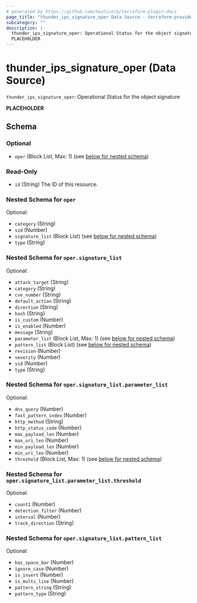 ```yaml
---
# generated by https://github.com/hashicorp/terraform-plugin-docs
page_title: "thunder_ips_signature_oper Data Source - terraform-provider-thunder"
subcategory: ""
description: |-
  thunder_ips_signature_oper: Operational Status for the object signature
  PLACEHOLDER
---
```


# thunder_ips_signature_oper (Data Source)

`thunder_ips_signature_oper`: Operational Status for the object signature

__PLACEHOLDER__



<!-- schema generated by tfplugindocs -->
## Schema

### Optional

- `oper` (Block List, Max: 1) (see [below for nested schema](#nestedblock--oper))

### Read-Only

- `id` (String) The ID of this resource.

<a id="nestedblock--oper"></a>
### Nested Schema for `oper`

Optional:

- `category` (String)
- `sid` (Number)
- `signature_list` (Block List) (see [below for nested schema](#nestedblock--oper--signature_list))
- `type` (String)

<a id="nestedblock--oper--signature_list"></a>
### Nested Schema for `oper.signature_list`

Optional:

- `attack_target` (String)
- `category` (String)
- `cve_number` (String)
- `default_action` (String)
- `direction` (String)
- `hash` (String)
- `is_custom` (Number)
- `is_enabled` (Number)
- `message` (String)
- `parameter_list` (Block List, Max: 1) (see [below for nested schema](#nestedblock--oper--signature_list--parameter_list))
- `pattern_list` (Block List) (see [below for nested schema](#nestedblock--oper--signature_list--pattern_list))
- `revision` (Number)
- `severity` (Number)
- `sid` (Number)
- `type` (String)

<a id="nestedblock--oper--signature_list--parameter_list"></a>
### Nested Schema for `oper.signature_list.parameter_list`

Optional:

- `dns_query` (Number)
- `fast_pattern_index` (Number)
- `http_method` (String)
- `http_status_code` (Number)
- `max_payload_len` (Number)
- `max_uri_len` (Number)
- `min_payload_len` (Number)
- `min_uri_len` (Number)
- `threshold` (Block List, Max: 1) (see [below for nested schema](#nestedblock--oper--signature_list--parameter_list--threshold))

<a id="nestedblock--oper--signature_list--parameter_list--threshold"></a>
### Nested Schema for `oper.signature_list.parameter_list.threshold`

Optional:

- `count1` (Number)
- `detection_filter` (Number)
- `interval` (Number)
- `track_direction` (String)



<a id="nestedblock--oper--signature_list--pattern_list"></a>
### Nested Schema for `oper.signature_list.pattern_list`

Optional:

- `has_space_bar` (Number)
- `ignore_case` (Number)
- `is_invert` (Number)
- `is_multi_line` (Number)
- `pattern_string` (String)
- `pattern_type` (String)


